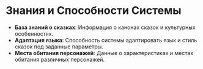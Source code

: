 # Знания и Способности Системы

- **База знаний о сказках**: Информация о канонах сказок и культурных особенностях.
- **Адаптация языка**: Способность системы адаптировать язык и стиль сказок под заданные параметры.
- **Места обитания персонажей**: Данные о характеристиках и местах обитания различных персонажей.